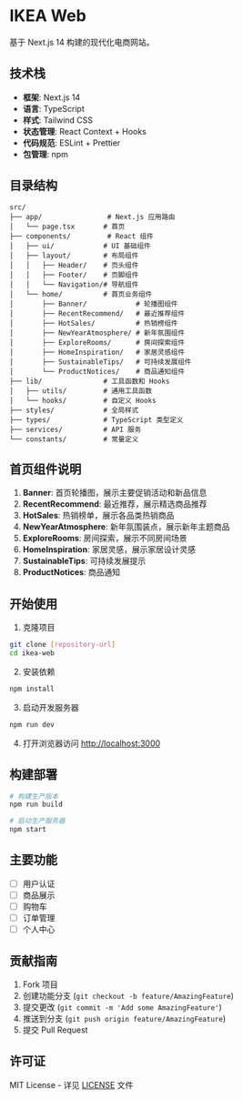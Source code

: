 # IKEA Web

基于 Next.js 14 构建的现代化电商网站。

## 技术栈

- **框架**: Next.js 14
- **语言**: TypeScript
- **样式**: Tailwind CSS
- **状态管理**: React Context + Hooks
- **代码规范**: ESLint + Prettier
- **包管理**: npm

## 目录结构

```
src/
├── app/                # Next.js 应用路由
│   └── page.tsx       # 首页
├── components/         # React 组件
│   ├── ui/            # UI 基础组件
│   ├── layout/        # 布局组件
│   │   ├── Header/    # 页头组件
│   │   ├── Footer/    # 页脚组件
│   │   └── Navigation/# 导航组件
│   └── home/          # 首页业务组件
│       ├── Banner/            # 轮播图组件
│       ├── RecentRecommend/   # 最近推荐组件
│       ├── HotSales/          # 热销榜组件
│       ├── NewYearAtmosphere/ # 新年氛围组件
│       ├── ExploreRooms/      # 房间探索组件
│       ├── HomeInspiration/   # 家居灵感组件
│       ├── SustainableTips/   # 可持续发展组件
│       └── ProductNotices/    # 商品通知组件
├── lib/               # 工具函数和 Hooks
│   ├── utils/         # 通用工具函数
│   └── hooks/         # 自定义 Hooks
├── styles/            # 全局样式
├── types/             # TypeScript 类型定义
├── services/          # API 服务
└── constants/         # 常量定义
```

## 首页组件说明

1. **Banner**: 首页轮播图，展示主要促销活动和新品信息
2. **RecentRecommend**: 最近推荐，展示精选商品推荐
3. **HotSales**: 热销榜单，展示各品类热销商品
4. **NewYearAtmosphere**: 新年氛围装点，展示新年主题商品
5. **ExploreRooms**: 房间探索，展示不同房间场景
6. **HomeInspiration**: 家居灵感，展示家居设计灵感
7. **SustainableTips**: 可持续发展提示
8. **ProductNotices**: 商品通知

## 开始使用

1. 克隆项目
```bash
git clone [repository-url]
cd ikea-web
```

2. 安装依赖
```bash
npm install
```

3. 启动开发服务器
```bash
npm run dev
```

4. 打开浏览器访问 [http://localhost:3000](http://localhost:3000)

## 构建部署

```bash
# 构建生产版本
npm run build

# 启动生产服务器
npm start
```

## 主要功能

- [ ] 用户认证
- [ ] 商品展示
- [ ] 购物车
- [ ] 订单管理
- [ ] 个人中心

## 贡献指南

1. Fork 项目
2. 创建功能分支 (`git checkout -b feature/AmazingFeature`)
3. 提交更改 (`git commit -m 'Add some AmazingFeature'`)
4. 推送到分支 (`git push origin feature/AmazingFeature`)
5. 提交 Pull Request

## 许可证

MIT License - 详见 [LICENSE](LICENSE) 文件
